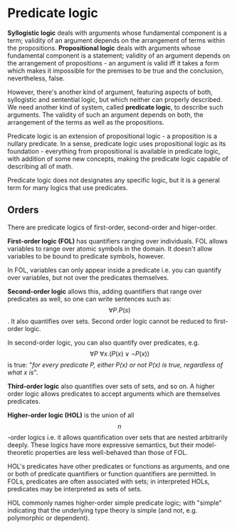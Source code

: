# Predicate logic


**Syllogistic logic** deals with arguments whose fundamental component is a term; validity of an argument depends on the arrangement of terms within the propositions. **Propositional logic** deals with arguments whose fundamental component is a statement; validity of an argument depends on the arrangement of propositions - an argument is valid iff it takes a form which makes it impossible for the premises to be true and the conclusion, nevertheless, false.

However, there's another kind of argument, featuring aspects of both, syllogistic and sentential logic, but which neither can properly described. We need another kind of system, called **predicate logic**, to describe such arguments. The validity of such an argument depends on both, the arrangement of the terms as well as the propositions.

Predicate logic is an extension of propositional logic - a proposition is a nullary predicate. In a sense, predicate logic uses propositional logic as its foundation - everything from propositional is available in predicate logic, with addition of some new concepts, making the predicate logic capable of describing all of math.

Predicate logic does not designates any specific logic, but it is a general term for many logics that use predicates.


## Orders

There are predicate logics of first-order, second-order and higer-order.

**First-order logic (FOL)** has quantifiers ranging over individuals. FOL allows variables to range over atomic symbols in the domain. It doesn't allow variables to be bound to predicate symbols, however.

In FOL, variables can only appear inside a predicate i.e. you can quantify over variables, but not over the predicates themselves.

**Second-order logic** allows this, adding quantifiers that range over predicates as well, so one can write sentences such as: $$\forall P.P(s)$$. It also quantifies over sets. Second order logic cannot be reduced to first-order logic.

In second-order logic, you can also quantify over predicates, e.g. 
$$\forall P\ \forall x . (P(x)\lor\lnot P(x))$$ is true: "_for every predicate P, either P(x) or not P(x) is true, regardless of what x is_".

**Third-order logic** also quantifies over sets of sets, and so on. A higher order logic allows predicates to accept arguments which are themselves predicates.

**Higher-order logic (HOL)** is the union of all $$n$$-order logics i.e. it allows quantification over sets that are nested arbitrarily deeply. These logics have more expressive semantics, but their model-theoretic properties are less well-behaved than those of FOL.

HOL's predicates have other predicates or functions as arguments, and one or both of predicate quantifiers or function quantifiers are permitted. In FOLs, predicates are often associated with sets; in interpreted HOLs, predicates may be interpreted as sets of sets.

HOL commonly names higher-order simple predicate logic; with "simple" indicating that the underlying type theory is simple (and not, e.g. polymorphic or dependent).

